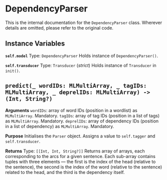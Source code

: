 # DependencyParser
This is the internal documentation for the `DependencyParser` class. Wherever details are omitted, please refer to the original code. 

## Instance Variables

**`self.model`**
Type: `DependencyParser`
Holds instance of `DependencyParser()`. 

**`self.transducer`**
Type: `Transducer` (_strict_)
Holds instance of `Transducer` in `init()`.

## `predict(_ wordIDs: MLMultiArray, _ tagIDs: MLMultiArray, _ deprelIDs: MLMultiArray) -> (Int, String?)`

**Arguments**
`wordIDs`: array of word IDs (position in a wordlist) as `MLMultiArray`. Mandatory. 
`tagIDs`: array of tag IDs (position in a list of tags) as `MLMultiArray`. Mandatory.
`deprelIDs`: array of dependency IDs (position in a list of dependency) as `MLMultiArray`. Mandatory.

**Purpose**
Initialises the `Parser` object. Assigns a value to `self.tagger` and `self.transducer`.

**Returns**
Type: `[[Int, Int, String?]]`
Returns array of arrays, each corresponding to the arcs for a given sentence. Each sub-array contains tuples with three elements — the first is the index of the head (relative to the sentence), the second is the index of the word (relative to the sentence) related to the head, and the third is the dependency itself. 